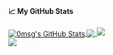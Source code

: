 <!--
**0msg/0msg** is a ✨ _special_ ✨ repository because its `README.md` (this file) appears on your GitHub profile.

Here are some ideas to get you started:

- 🔭 I’m currently working on ...
- 🌱 I’m currently learning ...
- 👯 I’m looking to collaborate on ...
- 🤔 I’m looking for help with ...
- 💬 Ask me about ...
- 📫 How to reach me: ...
- 😄 Pronouns: ...
- ⚡ Fun fact: ...
-->
#### &#x1f4c8; My GitHub Stats
<a href="#">
  <img align="center" src="https://github-readme-stats-0msg.vercel.app/api?username=ms0g&show_icons=true&line_height=33&count_private=true&theme=tokyonight" alt="0msg's GitHub Stats" />
</a>

<a href="#">
  <img align="center" src="https://github-readme-stats-0msg.vercel.app/api/top-langs/?username=ms0g&hide=cmake&langs_count=4&line_height=35&theme=tokyonight" />
</a>

<a href="#">
  <img src="https://github-readme-streak-stats.herokuapp.com?user=ms0g&theme=tokyonight" />
</a> <br/>
<a href="https://twitter.com/0ms_g">
  <img src="https://img.shields.io/twitter/follow/0ms_g?style=for-the-badge&logo=twitter&labelColor=1a1b27&color=39bdae" />
</a>
